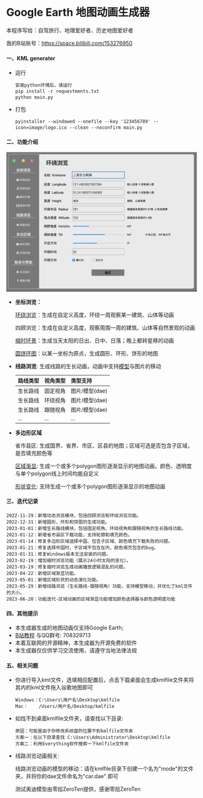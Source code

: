 # Google Earth 地图动画生成器

本程序写给：自驾旅行、地理爱好者、历史地图爱好者

我的B站账号：https://space.bilibili.com/153276950

#### 一、KML generater 

- 运行
    ```
    安装python环境后，请运行
    pip install -r requestments.txt
    python main.py
    ```
- 打包
	```
	pyinstaller --windowed --onefile --key '123456789' --icon=image/logo.ico --clean --noconfirm main.py
	```

#### 二、功能介绍

![feature](./image/feature.png)

- **坐标浏览：**

  [环绕浏览](https://www.bilibili.com/video/BV1Ga411f7Yn)：生成在自定义高度，环绕一周观察某一建筑、山体等动画

  四顾浏览：生成在自定义高度，观察周围一周的建筑、山体等自然景观的动画

  [缩时环景](https://www.bilibili.com/video/BV13V4y197iR)：生成当天太阳的日出、日中、日落；晚上都转星移的动画

  [圆饼环图](https://www.bilibili.com/video/BV1A44y1d7Ky)：以某一坐标为原点，生成圆形、环形、饼形的地图

- **线路浏览**: 生成线路的生长动画，动画中支持[模型](https://www.bilibili.com/video/BV1Sh4y1J7hU)与图片的移动

  | 路线类型 | 视角类型 | 类型支持       | 
  | -------- | -------- | -------------- | 
  | 生长路线 | 固定视角 | 图片/模型(dae) |   
  | 生长路线 | 环绕视角 | 图片/模型(dae) |   
  | 生长路线 | 跟随视角 | 图片/模型(dae) |   
  | ...         |    ...      |      ...          |     

- **多边形区域**

  省市县区: 生成国界、省界、市区、区县的地图；区域可选是否包含子区域，是否填充颜色等

  [区域渐显](https://www.bilibili.com/video/BV1124y1c7DJ): 生成一个或多个polygon图形逐渐显示的地图动画，颜色、透明度与单个polygon线上时间均能自定义

  [形状变化](https://www.bilibili.com/video/BV1Rz4y1Y7Ys): 支持生成一个或多个polygon图形逐渐显示的地图动画


#### 三、迭代记录

```
2022-11-29：新增动态浏览模块，包括四顾浏览和环绕浏览功能。
2022-12-31：新增圆形、环形和饼图的生成功能。
2023-01-01：新增生长路线模块，包括固定视角、环绕视角和跟随视角的生长路线功能。
2023-01-12：新增省市县区下载功能，支持轮廓和填充颜色。
2023-01-14：修复多边形区域选择中国、包含子区域、颜色填充下载失败的问题。
2023-01-21：修复选择中国时，子区域不包含在内，颜色填充包含的bug。
2023-01-31：修复Windows版本无法安装的问题。
2023-02-19：增加缩时浏览功能（展示24小时太阳的变化）。
2023-03-19：修复缩时浏览生成动画播放逻辑混乱的问题。
2023-04-22：新增区域渐显功能。
2023-05-01：新增区域形状的动态演化功能。
2023-05-29：新增线路浏览（生长路线-跟随视角）功能，支持模型移动，并优化了kml文件的大小。
2023-06-20：功能迭代-区域动画的区域渐显功能增加颜色选择器与颜色透明度功能
```

#### 四、其他提示

- 本生成器生成的地图动画仅支持Google Earth; 
-  [B站教程](https://space.bilibili.com/153276950) 与QQ群号: 708329713
- 本着互联网的开源精神，本生成器为开源免费的软件
- 本生成器仅仅供学习交流使用，请遵守当地法律法规

#### 五、相关问题

- 你进行导入kml文件，选填相应配置后，点击下载桌面会生成kmlfile文件夹将其内的kml文件拖入谷歌地图即可

    ```
    Windows：C:\Users\用户名\Desktop\kmlfile
    Mac：    /Users/用户名/Desktop/kmlfile
    ```

- 如找不到桌面kmlfile文件夹，请查找以下目录:

    ```
    原因：可能是由于你修改系统盘的位置不到kmlfile文件夹
    方案一：在以下目录查找 C:\Users\Administrator\Desktop\kmlfile
    方案二：利用Everything软件搜索一下kmlfile文件夹 
    ```

- 线路浏览动画相关:

    线路浏览动画的模型的移动：请在kmlfile目录下创建一个名为"mode"的文件夹，并将你的dae文件命名为"car.dae" 即可

    测试奥迪模型由零拾ZeroTen提供，感谢零拾ZeroTen

